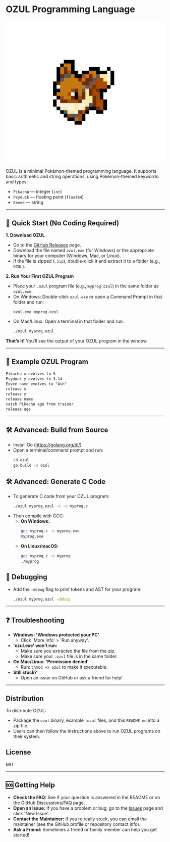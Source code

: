 # OZUL Programming Language

![OZUL Language Badge](https://github.com/Arceus-7/OZUL/blob/51d84baf4f94d5cf7dd8a282c4fbca067e9e5a62/Eevee%20Teste.jpg)

OZUL is a minimal Pokémon-themed programming language. It supports basic arithmetic and string operations, using Pokémon-themed keywords and types:

- `Pikachu` — integer (`int`)
- `Psyduck` — floating point (`float64`)
- `Eevee` — string

---

## 🚀 Quick Start (No Coding Required)

**1. Download OZUL**
- Go to the [GitHub Releases](https://github.com/Arceus-7/OZUL/releases) page.
- Download the file named `ozul.exe` (for Windows) or the appropriate binary for your computer (Windows, Mac, or Linux).
- If the file is zipped (`.zip`), double-click it and extract it to a folder (e.g., `OZUL`).

**2. Run Your First OZUL Program**
- Place your `.ozul` program file (e.g., `myprog.ozul`) in the same folder as `ozul.exe`.
- On Windows: Double-click `ozul.exe` or open a Command Prompt in that folder and run:
  ```
  ozul.exe myprog.ozul
  ```
- On Mac/Linux: Open a terminal in that folder and run:
  ```sh
  ./ozul myprog.ozul
  ```

**That’s it!** You’ll see the output of your OZUL program in the window.

---

## 🐾 Example OZUL Program
```ozul
Pikachu x evolves to 5
Psyduck y evolves to 3.14
Eevee name evolves to "Ash"
release x
release y
release name
catch Pikachu age from trainer
release age
```

---

## 🛠️ Advanced: Build from Source
- Install Go (https://golang.org/dl/)
- Open a terminal/command prompt and run:
  ```sh
  cd ozul
  go build -o ozul
  ```

## 🛠️ Advanced: Generate C Code
- To generate C code from your OZUL program:
  ```sh
  ./ozul myprog.ozul -c -o myprog.c
  ```
- Then compile with GCC:
  - **On Windows:**
    ```sh
    gcc myprog.c -o myprog.exe
    myprog.exe
    ```
  - **On Linux/macOS:**
    ```sh
    gcc myprog.c -o myprog
    ./myprog
    ```

## 🐞 Debugging
- Add the `-debug` flag to print tokens and AST for your program:
  ```sh
  ./ozul myprog.ozul -debug
  ```

---

## ❓ Troubleshooting
- **Windows: 'Windows protected your PC'**
  - Click 'More info' > 'Run anyway'.
- **'ozul.exe' won’t run:**
  - Make sure you extracted the file from the zip.
  - Make sure your `.ozul` file is in the same folder.
- **On Mac/Linux: 'Permission denied'**
  - Run: `chmod +x ozul` to make it executable.
- **Still stuck?**
  - Open an issue on GitHub or ask a friend for help!

---

## Distribution
To distribute OZUL:
- Package the `ozul` binary, example `.ozul` files, and this `README.md` into a zip file.
- Users can then follow the instructions above to run OZUL programs on their system.

## License
MIT

---

## 🆘 Getting Help
- **Check the FAQ:** See if your question is answered in the README or on the GitHub Discussions/FAQ page.
- **Open an Issue:** If you have a problem or bug, go to the [Issues](https://github.com/Arceus-7/OZUL/issues) page and click 'New Issue'.
- **Contact the Maintainer:** If you’re really stuck, you can email the maintainer (see the GitHub profile or repository contact info).
- **Ask a Friend:** Sometimes a friend or family member can help you get started! 